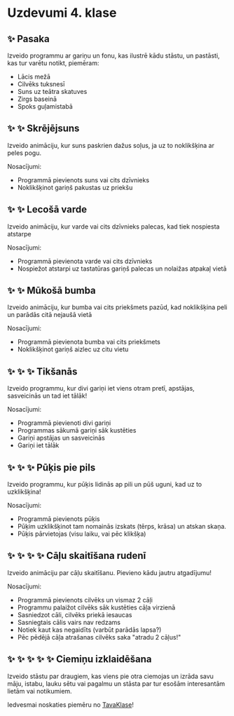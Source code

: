 # Uzdevumi 4. klase

## :sparkles: Pasaka

Izveido programmu ar gariņu un fonu, kas ilustrē kādu stāstu, un pastāsti, kas tur varētu notikt, piemēram:

- Lācis mežā
- Cilvēks tuksnesī
- Suns uz teātra skatuves
- Zirgs baseinā
- Spoks guļamistabā

## :sparkles: :sparkles: Skrējējsuns  

Izveido animāciju, kur suns paskrien dažus soļus, ja uz to noklikšķina ar peles pogu.

Nosacījumi:

- Programmā pievienots suns vai cits dzīvnieks
- Noklikšķinot gariņš pakustas uz priekšu

## :sparkles: :sparkles: Lecošā varde

Izveido animāciju, kur varde vai cits dzīvnieks palecas, kad tiek nospiesta atstarpe

Nosacījumi:

- Programmā pievienota varde vai cits dzīvnieks
- Nospiežot atstarpi uz tastatūras gariņš palecas un nolaižas atpakaļ vietā

## :sparkles: :sparkles: Mūkošā bumba

Izveido animāciju, kur bumba vai cits priekšmets pazūd, kad noklikšķina peli un parādās citā nejaušā vietā

Nosacījumi:

- Programmā pievienota bumba vai cits priekšmets
- Noklikšķinot gariņš aizlec uz citu vietu

## :sparkles: :sparkles: :sparkles: Tikšanās

Izveido programmu, kur divi gariņi iet viens otram pretī, apstājas, sasveicinās un tad iet tālāk!

Nosacījumi:

- Programmā pievienoti divi gariņi
- Programmas sākumā gariņi sāk kustēties
- Gariņi apstājas un sasveicinās
- Gariņi iet tālāk

## :sparkles: :sparkles: :sparkles: Pūķis pie pils

Izveido programmu, kur pūķis lidinās ap pili un pūš uguni, kad uz to uzklikšķina!

Nosacījumi:

- Programmā pievienots pūķis
- Pūķim uzklikšķinot tam nomainās izskats (tērps, krāsa) un atskan skaņa.
- Pūķis pārvietojas (visu laiku, vai pēc klikšķa)

## :sparkles: :sparkles: :sparkles: :sparkles: Cāļu skaitīšana rudenī

Izveido animāciju par cāļu skaitīšanu. Pievieno kādu jautru atgadījumu!

Nosacījumi:

- Programmā pievienots cilvēks un vismaz 2 cāļi
- Programmu palaižot cilvēks sāk kustēties cāļa virzienā
- Sasniedzot cāli, cilvēks priekā iesaucas
- Sasniegtais cālis vairs nav redzams
- Notiek kaut kas negaidīts (varbūt parādās lapsa?)
- Pēc pēdējā cāļa atrašanas cilvēks saka "atradu 2 cāļus!"

## :sparkles: :sparkles: :sparkles: :sparkles: :sparkles: Ciemiņu izklaidēšana

Izveido stāstu par draugiem, kas viens pie otra ciemojas un izrāda savu māju, istabu, lauku sētu vai pagalmu un stāsta par tur esošām interesantām lietām vai notikumiem.

Iedvesmai noskaties piemēru no [TavaKlase](https://www.tavaklase.lv/programma/it-programmesana-2-stunda/)!
